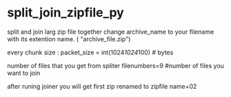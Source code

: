 # split_join_zipfile_py
split and join larg zip file together
change archive_name to your filename with its extention name. ( "archive_file.zip")

every chunk size :
packet_size = int(1024*1024*100)   # bytes


 number of files that you get from spliter
filenumbers=9   #number of files you want to join



after runing joiner you will get first zip renamed to zipfile name+02 
